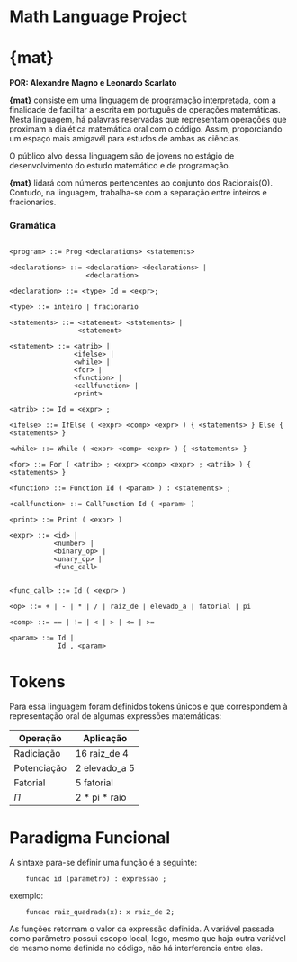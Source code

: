 # Math Language Project

# **{mat}**

**POR: Alexandre Magno e Leonardo Scarlato**


**{mat}** consiste em uma linguagem de programação interpretada, com a finalidade de facilitar a escrita em português de operações matemáticas. Nesta linguagem, há palavras reservadas que representam operações que proximam a dialética matemática oral com o código. Assim, proporciando um espaço mais amigavél para estudos de ambas as ciências.

O público alvo dessa linguagem são de jovens no estágio de desenvolvimento do estudo matemático e de programação.

**{mat}** lidará com números pertencentes ao conjunto dos Racionais(Q). Contudo, na linguagem, trabalha-se com a separação entre inteiros e fracionarios.

### Gramática

```

<program> ::= Prog <declarations> <statements>

<declarations> ::= <declaration> <declarations> |
                   <declaration>

<declaration> ::= <type> Id = <expr>;

<type> ::= inteiro | fracionario

<statements> ::= <statement> <statements> |
                 <statement>

<statement> ::= <atrib> |
                <ifelse> |
                <while> |
                <for> |
                <function> |
                <callfunction> |
                <print>

<atrib> ::= Id = <expr> ;

<ifelse> ::= IfElse ( <expr> <comp> <expr> ) { <statements> } Else { <statements> }

<while> ::= While ( <expr> <comp> <expr> ) { <statements> }

<for> ::= For ( <atrib> ; <expr> <comp> <expr> ; <atrib> ) { <statements> }

<function> ::= Function Id ( <param> ) : <statements> ;

<callfunction> ::= CallFunction Id ( <param> )

<print> ::= Print ( <expr> )

<expr> ::= <id> |
           <number> |
           <binary_op> |
           <unary_op> |
           <func_call>


<func_call> ::= Id ( <expr> )

<op> ::= + | - | * | / | raiz_de | elevado_a | fatorial | pi

<comp> ::= == | != | < | > | <= | >=

<param> ::= Id |
            Id , <param>

```

# Tokens

Para essa linguagem foram definidos tokens únicos e que correspondem à representação oral de algumas expressões matemáticas:

| Operação | Aplicação |
| ----- | --------- |
| Radiciação | 16 raiz_de 4 |
| Potenciação | 2 elevado_a 5 |
| Fatorial | 5 fatorial |
| $\Pi$ | 2 * pi * raio |


# Paradigma Funcional

A sintaxe para-se definir uma função é a seguinte:

        funcao id (parametro) : expressao ;

exemplo:

        funcao raiz_quadrada(x): x raiz_de 2;

As funções retornam o valor da expressão definida. A variável passada como parâmetro possui escopo local, logo, mesmo que haja outra variável de mesmo nome definida no código, não há interferencia entre elas.

